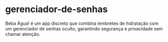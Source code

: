 # gerenciador-de-senhas
Beba Água! é um app discreto que combina lembretes de hidratação com um gerenciador de senhas oculto, garantindo segurança e privacidade sem chamar atenção.
